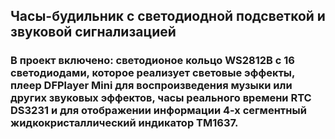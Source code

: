 ## Часы-будильник с светодиодной подсветкой и звуковой сигнализацией

### В проект включено: светодионое кольцо WS2812B с 16 светодиодами, которое реализует световые эффекты, плеер DFPlayer Mini для воспроизведения музыки или других звуковых эффектов, часы реального времени RTC DS3231 и для отображении информации 4-х сегментный жидкокристаллический индикатор TM1637.
